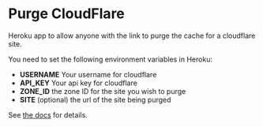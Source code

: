 # Purge CloudFlare

Heroku app to allow anyone with the link to purge the cache for a cloudflare site.

You need to set the following environment variables in Heroku:

* **USERNAME** Your username for cloudflare
* **API_KEY** Your api key for cloudflare
* **ZONE_ID** the zone ID for the site you wish to purge
* **SITE** (optional) the url of the site being purged

See [the docs](https://api.cloudflare.com/#zone-purge-all-files) for details.
